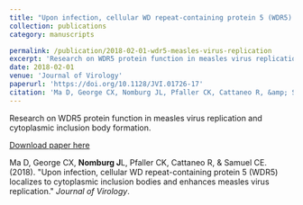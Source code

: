 ```yaml
---
title: "Upon infection, cellular WD repeat-containing protein 5 (WDR5) localizes to cytoplasmic inclusion bodies and enhances measles virus replication"
collection: publications
category: manuscripts

permalink: /publication/2018-02-01-wdr5-measles-virus-replication
excerpt: 'Research on WDR5 protein function in measles virus replication and cytoplasmic inclusion body formation.'
date: 2018-02-01
venue: 'Journal of Virology'
paperurl: 'https://doi.org/10.1128/JVI.01726-17'
citation: 'Ma D, George CX, Nomburg JL, Pfaller CK, Cattaneo R, &amp; Samuel CE. (2018). &quot;Upon infection, cellular WD repeat-containing protein 5 (WDR5) localizes to cytoplasmic inclusion bodies and enhances measles virus replication.&quot; <i>Journal of Virology</i>.'
---
```


Research on WDR5 protein function in measles virus replication and cytoplasmic inclusion body formation.


<a href='https://doi.org/10.1128/JVI.01726-17'>Download paper here</a>


Ma D, George CX, **Nomburg J**L, Pfaller CK, Cattaneo R, &amp; Samuel CE. (2018). &quot;Upon infection, cellular WD repeat-containing protein 5 (WDR5) localizes to cytoplasmic inclusion bodies and enhances measles virus replication.&quot; <i>Journal of Virology</i>.
